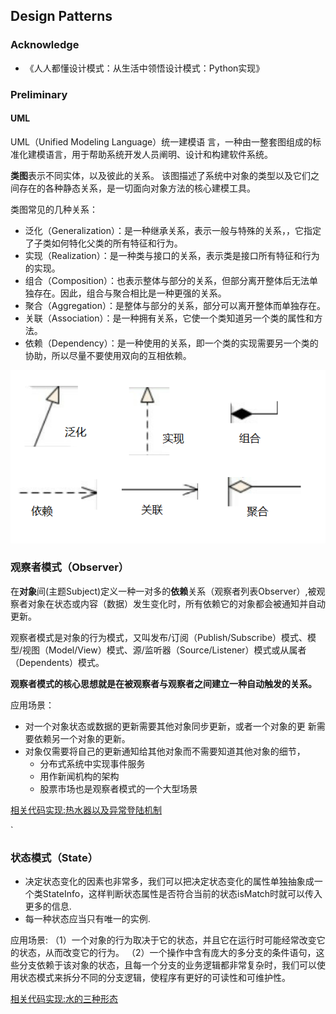 ## Design Patterns  

### Acknowledge 
- 《人人都懂设计模式：从生活中领悟设计模式：Python实现》 

### Preliminary 

#### UML 
UML（Unified Modeling Language）统一建模语
言，一种由一整套图组成的标准化建模语言，用于帮助系统开发人员阐明、设计和构建软件系统。 

**类图**表示不同实体，以及彼此的关系。
该图描述了系统中对象的类型以及它们之间存在的各种静态关系，是一切面向对象方法的核心建模工具。 

类图常见的几种关系：
- 泛化（Generalization）：是一种继承关系，表示一般与特殊的关系，，它指定了子类如何特化父类的所有特征和行为。 
- 实现（Realization）：是一种类与接口的关系，表示类是接口所有特征和行为的实现。 
- 组合（Composition）：也表示整体与部分的关系，但部分离开整体后无法单独存在。因此，组合与聚合相比是一种更强的关系。 
- 聚合（Aggregation）：是整体与部分的关系，部分可以离开整体而单独存在。  
- 关联（Association）：是一种拥有关系，它使一个类知道另一个类的属性和方法。 
- 依赖（Dependency）：是一种使用的关系，即一个类的实现需要另一个类的协助，所以尽量不要使用双向的互相依赖。  

![uml_cls](./others/uml_cls.png)

### 观察者模式（Observer） 
在**对象**间(主题Subject)定义一种一对多的**依赖**关系（观察者列表Observer）,被观察者对象在状态或内容（数据）发生变化时，所有依赖它的对象都会被通知并自动更新。 

观察者模式是对象的行为模式，又叫发布/订阅（Publish/Subscribe）模式、模型/视图（Model/View）模式、源/监听器（Source/Listener）模式或从属者（Dependents）模式。  

**观察者模式的核心思想就是在被观察者与观察者之间建立一种自动触发的关系。**  

应用场景：
- 对一个对象状态或数据的更新需要其他对象同步更新，或者一个对象的更
新需要依赖另一个对象的更新。
- 对象仅需要将自己的更新通知给其他对象而不需要知道其他对象的细节，
    - 分布式系统中实现事件服务
    - 用作新闻机构的架构
    - 股票市场也是观察者模式的一个大型场景 

[相关代码实现:热水器以及异常登陆机制](./pattern/observer.py)  

`
### 状态模式（State）
- 决定状态变化的因素也非常多，我们可以把决定状态变化的属性单独抽象成一个类StateInfo，这样判断状态属性是否符合当前的状态isMatch时就可以传入更多的信息.  
- 每一种状态应当只有唯一的实例. 

应用场景:
（1）一个对象的行为取决于它的状态，并且它在运行时可能经常改变它的状态，从而改变它的行为。
（2）一个操作中含有庞大的多分支的条件语句，这些分支依赖于该对象的状态，且每一个分支的业务逻辑都非常复杂时，我们可以使用状态模式来拆分不同的分支逻辑，使程序有更好的可读性和可维护性。


[相关代码实现:水的三种形态](./pattern/state.py) 